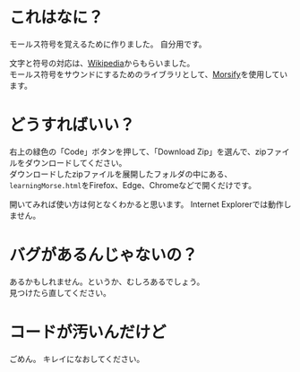 # これはなに？

モールス符号を覚えるために作りました。
自分用です。

文字と符号の対応は、[Wikipedia](https://ja.wikipedia.org/wiki/%E3%83%A2%E3%83%BC%E3%83%AB%E3%82%B9%E7%AC%A6%E5%8F%B7#%E6%AC%A7%E6%96%87%E3%83%A2%E3%83%BC%E3%83%AB%E3%82%B9%E7%AC%A6%E5%8F%B7)からもらいました。  
モールス符号をサウンドにするためのライブラリとして、[Morsify](https://www.npmjs.com/package/morsify)を使用しています。

# どうすればいい？

右上の緑色の「Code」ボタンを押して、「Download Zip」を選んで、zipファイルをダウンロードしてください。  
ダウンロードしたzipファイルを展開したフォルダの中にある、`learningMorse.html`をFirefox、Edge、Chromeなどで開くだけです。  

開いてみれば使い方は何となくわかると思います。
Internet Explorerでは動作しません。

# バグがあるんじゃないの？

あるかもしれません。というか、むしろあるでしょう。  
見つけたら直してください。

# コードが汚いんだけど

ごめん。
キレイになおしてください。
